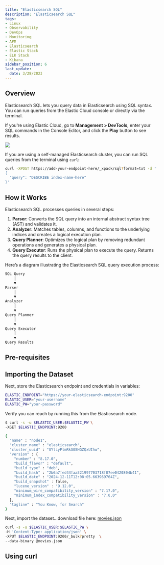 ```yaml
---
title: "Elasticsearch SQL"
description: "Elasticsearch SQL"
tags: 
- Linux
- Observability
- DevOps
- Monitoring 
- APM
- Elasticsearch
- Elastic Stack
- ELK Stack
- Kibana
sidebar_position: 6
last_update:
  date: 3/28/2023
---
```


## Overview

Elasticsearch SQL lets you query data in Elasticsearch using SQL syntax. You can run queries from the Elastic Cloud console or directly via the terminal.  

If you're using Elastic Cloud, go to **Management > DevTools**, enter your SQL commands in the Console Editor, and click the **Play** button to see results.  

![](/img/docs/01302025-elastic-cloud-elasticsearch-sql.png)  

If you are using a self-managed Elasticsearch cluster, you can run SQL queries from the terminal using `curl`:  

```bash
curl -XPOST https://add-your-endpoint-here/_xpack/sql?format=txt -d '
{
  "query": "DESCRIBE index-name-here" 
}' 
```  

## How it Works  

Elasticsearch SQL processes queries in several steps:  

1. **Parser**: Converts the SQL query into an internal abstract syntax tree (AST) and validates it.  
2. **Analyzer**: Matches tables, columns, and functions to the underlying indices and creates a logical execution plan.  
3. **Query Planner**: Optimizes the logical plan by removing redundant operations and generates a physical plan.  
4. **Query Executor**: Runs the physical plan to execute the query. Returns the query results to the client.  

Here’s a diagram illustrating the Elasticsearch SQL query execution process:

```graphql
SQL Query  
    │  
    ▼  
Parser  
    │  
    ▼  
Analyzer  
    │  
    ▼  
Query Planner  
    │  
    ▼  
Query Executor  
    │  
    ▼  
Query Results  
```


## Pre-requisites 




## Importing the Dataset  

Next, store the Elasticsearch endpoint and credentials in variables:  

```bash
ELASTIC_ENDPOINT="https://your-elasticsearch-endpoint:9200"
ELASTIC_USER="your-username"
ELASTIC_PW="your-password"
```  

Verify you can reach by running this from the Elasticsearch node.

```bash
$ curl -s -u $ELASTIC_USER:$ELASTIC_PW \
-XGET $ELASTIC_ENDPOINT:9200

{
  "name" : "node1",
  "cluster_name" : "elasticsearch",
  "cluster_uuid" : "UYlLyPlmRkGGSHGZQxUIhw",
  "version" : {
    "number" : "8.17.0",
    "build_flavor" : "default",
    "build_type" : "deb",
    "build_hash" : "2b6a7fed44faa321997703718f07ee0420804b41",
    "build_date" : "2024-12-11T12:08:05.663969764Z",
    "build_snapshot" : false,
    "lucene_version" : "9.12.0",
    "minimum_wire_compatibility_version" : "7.17.0",
    "minimum_index_compatibility_version" : "7.0.0"
  },
  "tagline" : "You Know, for Search"
} 
```

Next, import the dataset...download file here: [movies.json](@site/assets/elastic-stack/movies.json)

```bash
curl -s -u $ELASTIC_USER:$ELASTIC_PW \
-H 'Content-Type: application/json' \
-XPUT $ELASTIC_ENDPOINT:9200/_bulk?pretty  \
--data-binary @movies.json 
```


## Using curl 



